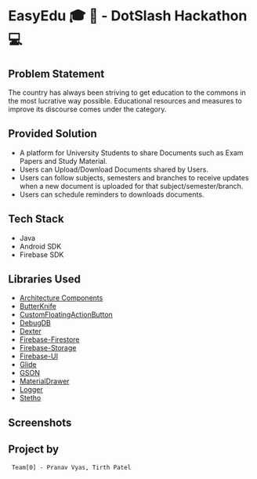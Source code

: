 # EasyEdu :mortar_board: :school: - DotSlash Hackathon :computer:

## Problem Statement
The country has always been striving to get education to the commons in the most lucrative way possible. Educational resources and measures to improve its discourse comes under the category.

## Provided Solution

- A platform for University Students to share Documents such as Exam Papers and Study Material.
- Users can Upload/Download Documents shared by Users.
- Users can follow subjects, semesters and branches to receive updates when a new document is uploaded for that subject/semester/branch.
- Users can schedule reminders to downloads documents.

## Tech Stack
- Java
- Android SDK
- Firebase SDK

## Libraries Used
- [Architecture Components](https://developer.android.com/topic/libraries/architecture/)
- [ButterKnife](https://github.com/JakeWharton/butterknife)
- [CustomFloatingActionButton](https://github.com/robertlevonyan/customFloatingActionButton)
- [DebugDB](https://github.com/amitshekhariitbhu/Android-Debug-Database)
- [Dexter](https://github.com/Karumi/Dexter)
- [Firebase-Firestore](https://firebase.google.com/docs/firestore/)
- [Firebase-Storage](https://firebase.google.com/docs/storage/)
- [Firebase-UI](https://firebase.google.com/docs/auth/android/firebaseui)
- [Glide](https://github.com/bumptech/glide) 
- [GSON](https://github.com/google/gson)
- [MaterialDrawer](https://github.com/mikepenz/MaterialDrawer)
- [Logger](https://github.com/orhanobut/logger)
- [Stetho](https://github.com/facebook/stetho)

## Screenshots

## Project by
     Team[0] - Pranav Vyas, Tirth Patel